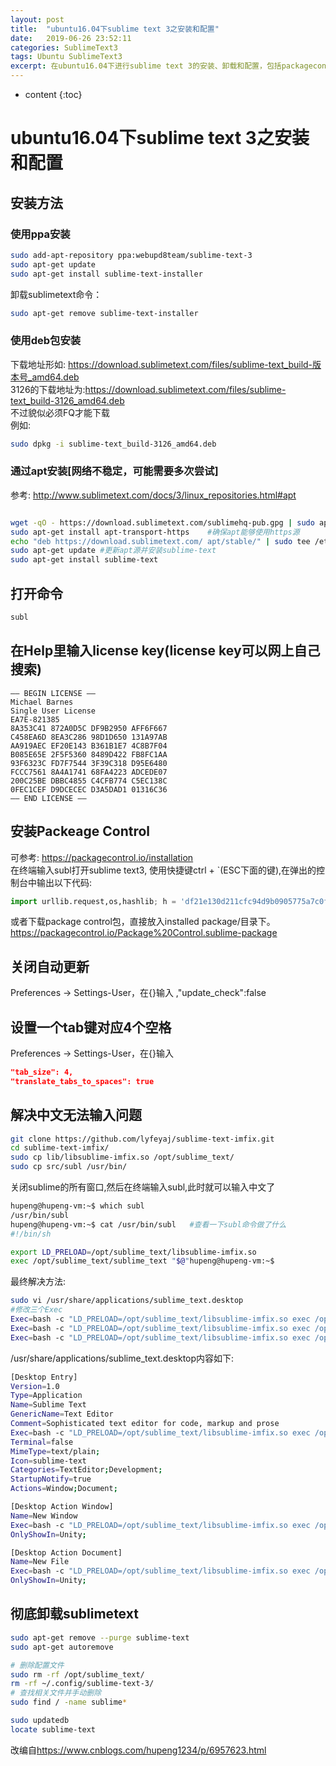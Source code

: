```yaml
---
layout: post
title:  "ubuntu16.04下sublime text 3之安装和配置"
date:   2019-06-26 23:52:11
categories: SublimeText3
tags: Ubuntu SublimeText3
excerpt: 在ubuntu16.04下进行sublime text 3的安装、卸载和配置，包括packagecontrol的安装
---
```

* content
{:toc}

# ubuntu16.04下sublime text 3之安装和配置

## 安装方法

### 使用ppa安装

```bash
sudo add-apt-repository ppa:webupd8team/sublime-text-3
sudo apt-get update
sudo apt-get install sublime-text-installer
```
卸载sublimetext命令：
```bash
sudo apt-get remove sublime-text-installer
```

### 使用deb包安装

下载地址形如: <https://download.sublimetext.com/files/sublime-text_build-版本号_amd64.deb>  
3126的下载地址为:<https://download.sublimetext.com/files/sublime-text_build-3126_amd64.deb>  
不过貌似必须FQ才能下载  
例如:
```bash
sudo dpkg -i sublime-text_build-3126_amd64.deb
```
### 通过apt安装[网络不稳定，可能需要多次尝试]

参考: <http://www.sublimetext.com/docs/3/linux_repositories.html#apt>
```bash

wget -qO - https://download.sublimetext.com/sublimehq-pub.gpg | sudo apt-key add -	#安装GPG key:
sudo apt-get install apt-transport-https	#确保apt能够使用https源
echo "deb https://download.sublimetext.com/ apt/stable/" | sudo tee /etc/apt/sources.list.d/sublime-text.list 	#使用稳定版源，此处空格一个都不能少
sudo apt-get update	#更新apt源并安装sublime-text
sudo apt-get install sublime-text
```
## 打开命令

```bash
subl
```

## 在Help里输入license key(license key可以网上自己搜索)

```license
—– BEGIN LICENSE —–
Michael Barnes
Single User License
EA7E-821385
8A353C41 872A0D5C DF9B2950 AFF6F667
C458EA6D 8EA3C286 98D1D650 131A97AB
AA919AEC EF20E143 B361B1E7 4C8B7F04
B085E65E 2F5F5360 8489D422 FB8FC1AA
93F6323C FD7F7544 3F39C318 D95E6480
FCCC7561 8A4A1741 68FA4223 ADCEDE07
200C25BE DBBC4855 C4CFB774 C5EC138C
0FEC1CEF D9DCECEC D3A5DAD1 01316C36
—— END LICENSE ——
```

## 安装Packeage Control

可参考: <https://packagecontrol.io/installation>  
在终端输入subl打开sublime text3, 使用快捷键ctrl + \`(ESC下面的键),在弹出的控制台中输出以下代码:
```python
import urllib.request,os,hashlib; h = 'df21e130d211cfc94d9b0905775a7c0f' + '1e3d39e33b79698005270310898eea76'; pf = 'Package Control.sublime-package'; ipp = sublime.installed_packages_path(); urllib.request.install_opener( urllib.request.build_opener( urllib.request.ProxyHandler()) ); by = urllib.request.urlopen( 'http://packagecontrol.io/' + pf.replace(' ', '%20')).read(); dh = hashlib.sha256(by).hexdigest(); print('Error validating download (got %s instead of %s), please try manual install' % (dh, h)) if dh != h else open(os.path.join( ipp, pf), 'wb' ).write(by)
```
或者下载package control包，直接放入installed package/目录下。<https://packagecontrol.io/Package%20Control.sublime-package>

## 关闭自动更新

Preferences -> Settings-User，在{}输入 ,"update_check":false

## 设置一个tab键对应4个空格

Preferences -> Settings-User，在{}输入 
```json
"tab_size": 4,
"translate_tabs_to_spaces": true
```

## 解决中文无法输入问题

```bash
git clone https://github.com/lyfeyaj/sublime-text-imfix.git
cd sublime-text-imfix/
sudo cp lib/libsublime-imfix.so /opt/sublime_text/
sudo cp src/subl /usr/bin/
```
关闭sublime的所有窗口,然后在终端输入subl,此时就可以输入中文了
```bash
hupeng@hupeng-vm:~$ which subl
/usr/bin/subl
hupeng@hupeng-vm:~$ cat /usr/bin/subl   #查看一下subl命令做了什么
#!/bin/sh

export LD_PRELOAD=/opt/sublime_text/libsublime-imfix.so
exec /opt/sublime_text/sublime_text "$@"hupeng@hupeng-vm:~$
```

最终解决方法:
```bash
sudo vi /usr/share/applications/sublime_text.desktop 
#修改三个Exec
Exec=bash -c "LD_PRELOAD=/opt/sublime_text/libsublime-imfix.so exec /opt/sublime_text/sublime_text %F"
Exec=bash -c "LD_PRELOAD=/opt/sublime_text/libsublime-imfix.so exec /opt/sublime_text/sublime_text -n"
Exec=bash -c "LD_PRELOAD=/opt/sublime_text/libsublime-imfix.so exec /opt/sublime_text/sublime_text --command new_file"
```
/usr/share/applications/sublime_text.desktop内容如下:
```bash
[Desktop Entry]
Version=1.0
Type=Application
Name=Sublime Text
GenericName=Text Editor
Comment=Sophisticated text editor for code, markup and prose
Exec=bash -c "LD_PRELOAD=/opt/sublime_text/libsublime-imfix.so exec /opt/sublime_text/sublime_text %F"
Terminal=false
MimeType=text/plain;
Icon=sublime-text
Categories=TextEditor;Development;
StartupNotify=true
Actions=Window;Document;

[Desktop Action Window]
Name=New Window
Exec=bash -c "LD_PRELOAD=/opt/sublime_text/libsublime-imfix.so exec /opt/sublime_text/sublime_text -n"
OnlyShowIn=Unity;

[Desktop Action Document]
Name=New File
Exec=bash -c "LD_PRELOAD=/opt/sublime_text/libsublime-imfix.so exec /opt/sublime_text/sublime_text --command new_file"
OnlyShowIn=Unity;
```

## 彻底卸载sublimetext

```bash
sudo apt-get remove --purge sublime-text
sudo apt-get autoremove

# 删除配置文件
sudo rm -rf /opt/sublime_text/
rm -rf ~/.config/sublime-text-3/
# 查找相关文件并手动删除
sudo find / -name sublime*

sudo updatedb
locate sublime-text
```


改编自<https://www.cnblogs.com/hupeng1234/p/6957623.html>